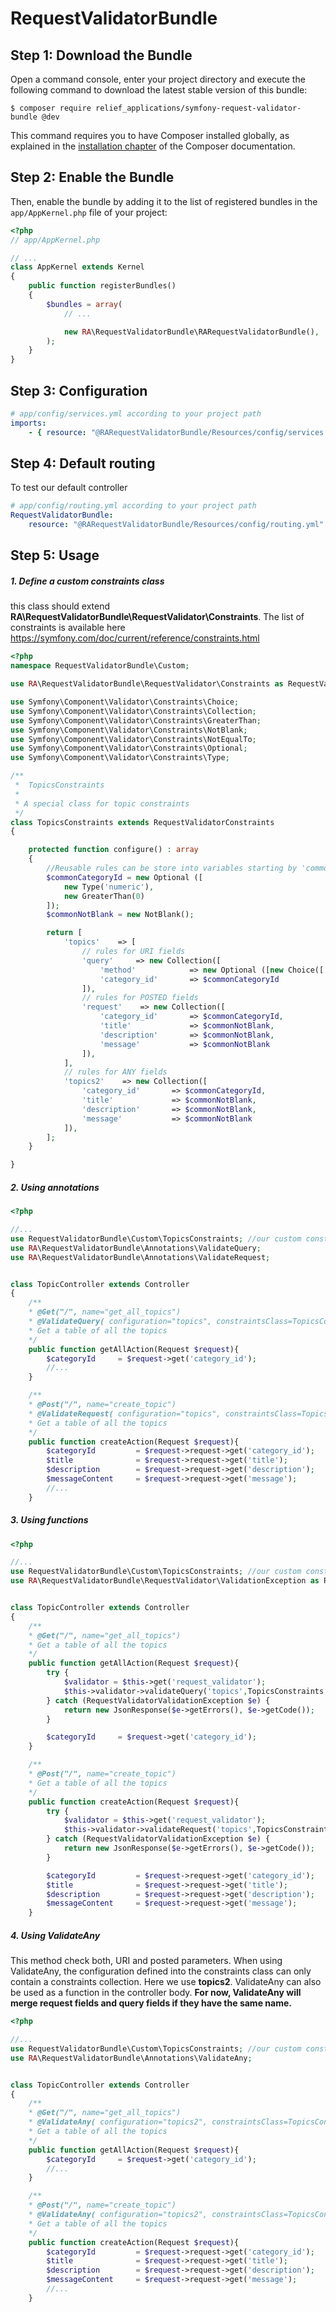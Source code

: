 RequestValidatorBundle
==============

Step 1: Download the Bundle
---------------------------


Open a command console, enter your project directory and execute the
following command to download the latest stable version of this bundle:

```console
$ composer require relief_applications/symfony-request-validator-bundle @dev
```

This command requires you to have Composer installed globally, as explained
in the [installation chapter](https://getcomposer.org/doc/00-intro.md)
of the Composer documentation.

Step 2: Enable the Bundle
-------------------------

Then, enable the bundle by adding it to the list of registered bundles
in the `app/AppKernel.php` file of your project:

```php
<?php
// app/AppKernel.php

// ...
class AppKernel extends Kernel
{
    public function registerBundles()
    {
        $bundles = array(
            // ...

            new RA\RequestValidatorBundle\RARequestValidatorBundle(),
        );
    }
}
```


Step 3: Configuration
-------------------------

```yml
# app/config/services.yml according to your project path
imports:
    - { resource: "@RARequestValidatorBundle/Resources/config/services.yml" }
```


Step 4: Default routing
-------------------------
To test our default controller
```yml
# app/config/routing.yml according to your project path
RequestValidatorBundle:
    resource: "@RARequestValidatorBundle/Resources/config/routing.yml"
```

Step 5: Usage
-------------------------

##### 1. Define a custom constraints class

this class should extend **RA\RequestValidatorBundle\RequestValidator\Constraints**. The list of constraints is available here https://symfony.com/doc/current/reference/constraints.html

```php
<?php
namespace RequestValidatorBundle\Custom;

use RA\RequestValidatorBundle\RequestValidator\Constraints as RequestValidatorConstraints;

use Symfony\Component\Validator\Constraints\Choice;
use Symfony\Component\Validator\Constraints\Collection;
use Symfony\Component\Validator\Constraints\GreaterThan;
use Symfony\Component\Validator\Constraints\NotBlank;
use Symfony\Component\Validator\Constraints\NotEqualTo;
use Symfony\Component\Validator\Constraints\Optional;
use Symfony\Component\Validator\Constraints\Type;

/**
 *  TopicsConstraints
 *
 * A special class for topic constraints
 */
class TopicsConstraints extends RequestValidatorConstraints
{

    protected function configure() : array
    {
        //Reusable rules can be store into variables starting by 'common'
        $commonCategoryId = new Optional ([
            new Type('numeric'),
            new GreaterThan(0)
        ]);
        $commonNotBlank = new NotBlank();

        return [
            'topics'    => [
                // rules for URI fields
                'query'     => new Collection([
                    'method'            => new Optional ([new Choice(['by'])]),
                    'category_id'       => $commonCategoryId
                ]),
                // rules for POSTED fields
                'request'    => new Collection([
                    'category_id'       => $commonCategoryId,
                    'title'             => $commonNotBlank,
                    'description'       => $commonNotBlank,
                    'message'           => $commonNotBlank
                ]),
            ],
            // rules for ANY fields
            'topics2'    => new Collection([
                'category_id'       => $commonCategoryId,
                'title'             => $commonNotBlank,
                'description'       => $commonNotBlank,
                'message'           => $commonNotBlank
            ]),
        ];
    }

}


```


##### 2. Using annotations

```php
<?php

//...
use RequestValidatorBundle\Custom\TopicsConstraints; //our custom constraints class
use RA\RequestValidatorBundle\Annotations\ValidateQuery;
use RA\RequestValidatorBundle\Annotations\ValidateRequest;


class TopicController extends Controller
{
    /**
    * @Get("/", name="get_all_topics")
    * @ValidateQuery( configuration="topics", constraintsClass=TopicsConstraints::class)
    * Get a table of all the topics
    */
    public function getAllAction(Request $request){
        $categoryId     = $request->get('category_id');
        //...
    }

    /**
    * @Post("/", name="create_topic")
    * @ValidateRequest( configuration="topics", constraintsClass=TopicsConstraints::class)
    * Get a table of all the topics
    */
    public function createAction(Request $request){
        $categoryId         = $request->request->get('category_id');
        $title              = $request->request->get('title');
        $description        = $request->request->get('description');
        $messageContent     = $request->request->get('message');
        //...
    }

```

##### 3. Using functions

```php
<?php

//...
use RequestValidatorBundle\Custom\TopicsConstraints; //our custom constraints class
use RA\RequestValidatorBundle\RequestValidator\ValidationException as RequestValidatorValidationException;


class TopicController extends Controller
{
    /**
    * @Get("/", name="get_all_topics")
    * Get a table of all the topics
    */
    public function getAllAction(Request $request){
        try {
            $validator = $this->get('request_validator');
            $this->validator->validateQuery('topics',TopicsConstraints::class);
        } catch (RequestValidatorValidationException $e) {
            return new JsonResponse($e->getErrors(), $e->getCode());
        }

        $categoryId     = $request->get('category_id');
    }

    /**
    * @Post("/", name="create_topic")
    * Get a table of all the topics
    */
    public function createAction(Request $request){
        try {
            $validator = $this->get('request_validator');
            $this->validator->validateRequest('topics',TopicsConstraints::class);
        } catch (RequestValidatorValidationException $e) {
            return new JsonResponse($e->getErrors(), $e->getCode());
        }

        $categoryId         = $request->request->get('category_id');
        $title              = $request->request->get('title');
        $description        = $request->request->get('description');
        $messageContent     = $request->request->get('message');
    }

```

##### 4. Using ValidateAny

This method check both, URI and posted parameters. When using ValidateAny, the configuration defined into the constraints class can only contain a constraints collection. Here we use **topics2**. ValidateAny can also be used as a function in the controller body. **For now, ValidateAny will merge request fields and query fields if they have the same name.** 
```php
<?php

//...
use RequestValidatorBundle\Custom\TopicsConstraints; //our custom constraints class
use RA\RequestValidatorBundle\Annotations\ValidateAny;


class TopicController extends Controller
{
    /**
    * @Get("/", name="get_all_topics")
    * @ValidateAny( configuration="topics2", constraintsClass=TopicsConstraints::class)
    * Get a table of all the topics
    */
    public function getAllAction(Request $request){
        $categoryId     = $request->get('category_id');
        //...
    }

    /**
    * @Post("/", name="create_topic")
    * @ValidateAny( configuration="topics2", constraintsClass=TopicsConstraints::class)
    * Get a table of all the topics
    */
    public function createAction(Request $request){
        $categoryId         = $request->request->get('category_id');
        $title              = $request->request->get('title');
        $description        = $request->request->get('description');
        $messageContent     = $request->request->get('message');
        //...
    }

```
